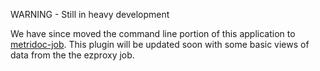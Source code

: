 WARNING - Still in heavy development

We have since moved the command line portion of this application to 
[metridoc-job](http://github.org/metridoc/metridoc-job).
This plugin will be updated soon with some basic views of data from the the ezproxy job. 

